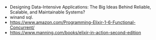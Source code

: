 * Designing Data-Intensive Applications: The Big Ideas Behind Reliable, Scalable, and Maintainable Systems?
* winand sql. 
* https://www.amazon.com/Programming-Elixir-1-6-Functional-Concurrent/
* https://www.manning.com/books/elixir-in-action-second-edition
